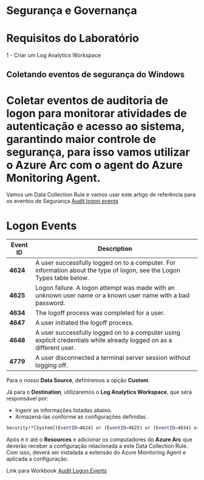 # Segurança e Governança

# Requisitos do Laboratório 
1 - Criar um Log Analytics Workspace

## Coletando eventos de segurança do Windows

# Coletar eventos de auditoria de logon para monitorar atividades de autenticação e acesso ao sistema, garantindo maior controle de segurança, para isso vamos utilizar o Azure Arc com o agent do Azure Monitoring Agent.

Vamos um Data Collection Rule e vamos usar este artigo de referência para os eventos de Segurança [Audit logon events](https://learn.microsoft.com/en-us/previous-versions/windows/it-pro/windows-10/security/threat-protection/auditing/basic-audit-logon-events#configure-this-audit-setting)

# Logon Events

| **Event ID** | **Description**                                                                                     |
|--------------|-----------------------------------------------------------------------------------------------------|
| **4624**     | A user successfully logged on to a computer. For information about the type of logon, see the Logon Types table below. |
| **4625**     | Logon failure. A logon attempt was made with an unknown user name or a known user name with a bad password. |
| **4634**     | The logoff process was completed for a user.                                                        |
| **4647**     | A user initiated the logoff process.                                                                |
| **4648**     | A user successfully logged on to a computer using explicit credentials while already logged on as a different user. |
| **4779**     | A user disconnected a terminal server session without logging off.                                  |

Para o nosso **Data Source**, definiremos a opção **Custom**.  

Já para o **Destination**, utilizaremos o **Log Analytics Workspace**, que será responsável por:  
- Ingerir as informações listadas abaixo.  
- Armazená-las conforme as configurações definidas. 

```bash
Security!*[System[(EventID=4624) or (EventID=4625) or (EventID=4634) or (EventID=4647) or (EventID=4648) or (EventID=4779)]]
```
Após é ir até o **Resources** e adicionar os computadores do **Azure Arc** que deverão receber a configuração relacionada a este Data Collection Rule. Com isso, deverá ser instalada a extensão do Azure Monitoring Agent e aplicada a configuração.

Link para Workbook [Audit Logon Events](https://raw.githubusercontent.com/fabiotreze/AzureArcDemo/refs/heads/main/Lab4/AzureArc-AuditLogonEvents.workbook)